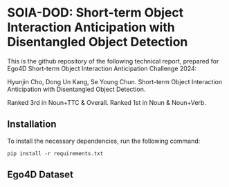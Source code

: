 # SOIA-DOD: Short-term Object Interaction Anticipation with Disentangled Object Detection

This is the github repository of the following technical report, prepared for Ego4D Short-term Object Interaction Anticipation Challenge 2024:

Hyunjin Cho, Dong Un Kang, Se Young Chun. Short-term Object Interaction Anticipation with Disentangled Object Detection.

Ranked 3rd in Noun+TTC & Overall.
Ranked 1st in Noun & Noun+Verb.

## Installation

To install the necessary dependencies, run the following command:
```
pip install -r requirements.txt
```

## Ego4D Dataset


